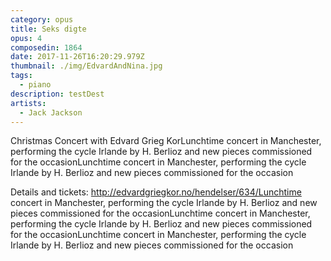 ```yaml
---
category: opus
title: Seks digte
opus: 4
composedin: 1864
date: 2017-11-26T16:20:29.979Z
thumbnail: ./img/EdvardAndNina.jpg
tags:
  - piano
description: testDest
artists:
  - Jack Jackson
---
```

Christmas Concert with Edvard Grieg KorLunchtime concert in Manchester, performing the cycle Irlande by H. Berlioz and new pieces commissioned for the occasionLunchtime concert in Manchester, performing the cycle Irlande by H. Berlioz and new pieces commissioned for the occasion

Details and tickets: http://edvardgriegkor.no/hendelser/634/Lunchtime concert in Manchester, performing the cycle Irlande by H. Berlioz and new pieces commissioned for the occasionLunchtime concert in Manchester, performing the cycle Irlande by H. Berlioz and new pieces commissioned for the occasionLunchtime concert in Manchester, performing the cycle Irlande by H. Berlioz and new pieces commissioned for the occasion
